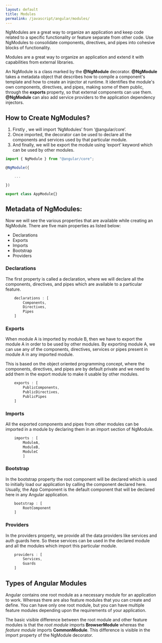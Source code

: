 ```yaml
---
layout: default
title: Modules
permalink: /javascript/angular/modules/
---
```


NgModules are a great way to organize an application and keep code related to a specific functionality or feature separate from other code. Use NgModules to consolidate components, directives, and pipes into cohesive blocks of functionality.

Modules are a great way to organize an application and extend it with capabilities from external libraries. 

An NgModule is a class marked by the **@NgModule** decorator. **@NgModule** takes a metadata object that describes how to compile a component's template and how to create an injector at runtime. It identifies the module's own components, directives, and pipes, making some of them public, through the **exports** property, so that external components can use them.  **@NgModule** can also add service providers to the application dependency injectors.

## How to Create NgModules?
1. Firstly , we will import ‘NgModules’ from ‘@angular/core’.
2. Once imported, the decorator can be used to declare all the components and services used by that particular module.
3. And finally, we will be export the module using ‘export’ keyword which can be used by other modules.
```typescript
import { NgModule } from "@angular/core";

@NgModule({

    ...

})

export class AppModule{}
```

## Metadata of NgModules:
Now we will see the various properties that are available while creating an NgModule. There are five main properties as listed below:

- Declarations
- Exports
- Imports
- Bootstrap
- Providers

### Declarations
The first property is called a declaration, where we will declare all the components, directives, and pipes which are available to a particular feature.

```typescript
    declarations : [
        Components,
        Directives,
        Pipes
    ]
```
### Exports
When module A is imported by module B, then we have to export the module A in order to be used by other modules. By exporting module A, we can use any of the components, directives, services or pipes present in module A in any imported module.

This is based on the object oriented programming concept, where the components, directives, and pipes are by default private and we need to add them in the export module to make it usable by other modules.

```typescript
    exports : [
        PublicComponents,
        PublicDirectives,
        PublicPipes
    ]
```
### Imports
All the exported components and pipes from other modules can be imported in a module by declaring them in an import section of NgModule.
```typescript
    imports : [
        ModuleA,
        ModuleB,
        ModuleC
        ]
```
### Bootstrap
In the bootstrap property the root component will be declared which is used to initially load our application by calling the component declared here. Usually, the App Component is the default component that will be declared here in any Angular application.

```typescript
    bootstrap : [
        RootComponent
    ]
```
### Providers
In the providers property, we provide all the data providers like services and auth guards here. So these services can be used in the declared module and all the modules which import this particular module.

```typescript
    providers : [
        Services,
        Guards
    ]
```

## Types of Angular Modules
Angular contains one root module as a necessary module for an application to work. Whereas there are also feature modules that you can create and define. You can have only one root module, but you can have multiple feature modules depending upon the requirements of your application.

The basic visible difference between the root module and other feature modules is that the *root module* imports **BrowserModule** whereas the *feature module* imports **CommonModule**. This difference is visible in the import property of the NgModule decorator.
